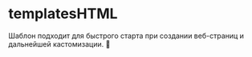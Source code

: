 # templatesHTML
Шаблон подходит для быстрого старта при создании веб-страниц и дальнейшей кастомизации. 🚀

